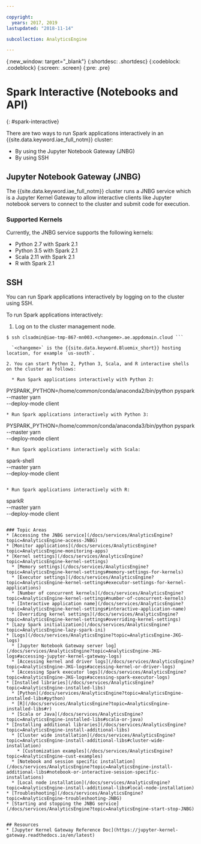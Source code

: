 ```yaml
---

copyright:
  years: 2017, 2019
lastupdated: "2018-11-14"

subcollection: AnalyticsEngine

---
```


<!-- Attribute definitions -->
{:new_window: target="_blank"}
{:shortdesc: .shortdesc}
{:codeblock: .codeblock}
{:screen: .screen}
{:pre: .pre}

# Spark Interactive (Notebooks and API)
{: #spark-interactive}

There are two ways to run Spark applications interactively in an {{site.data.keyword.iae_full_notm}} cluster:

* By using the Jupyter Notebook Gateway (JNBG)
* By using SSH

## Jupyter Notebook Gateway (JNBG)

The {{site.data.keyword.iae_full_notm}} cluster runs a JNBG service which is a Jupyter Kernel Gateway to allow interactive clients like Jupyter notebook servers to connect to the cluster and submit code for execution.

### Supported Kernels

Currently, the JNBG service supports the following kernels:

* Python 2.7 with Spark 2.1
* Python 3.5 with Spark 2.1
* Scala 2.11 with Spark 2.1
* R with Spark 2.1

## SSH

You can run Spark applications interactively by logging on to the cluster using SSH.

To run Spark applications interactively:

1. Log on to the cluster management node.
```
$ ssh clsadmin@iae-tmp-867-mn003.<changeme>.ae.appdomain.cloud ```

  `<changeme>` is the {{site.data.keyword.Bluemix_short}} hosting location, for example `us-south`.

2. You can start Python 2, Python 3, Scala, and R interactive shells on the cluster as follows:

  * Run Spark applications interactively with Python 2:
```
PYSPARK_PYTHON=/home/common/conda/anaconda2/bin/python pyspark \
     --master yarn \
     --deploy-mode client
 ```
 * Run Spark applications interactively with Python 3:
```
PYSPARK_PYTHON=/home/common/conda/anaconda3/bin/python pyspark \
     --master yarn \
     --deploy-mode client
 ```
 * Run Spark applications interactively with Scala:
 ```
 spark-shell \
    --master yarn \
    --deploy-mode client
  ```

  * Run Spark applications interactively with R:
```
sparkR \
     --master yarn \
     --deploy-mode client
```

### Topic Areas
* [Accessing the JNBG service](/docs/services/AnalyticsEngine?topic=AnalyticsEngine-access-JNBG)
* [Monitor applications](/docs/services/AnalyticsEngine?topic=AnalyticsEngine-monitoring-apps)
* [Kernel settings](/docs/services/AnalyticsEngine?topic=AnalyticsEngine-kernel-settings)
  * [Memory settings](/docs/services/AnalyticsEngine?topic=AnalyticsEngine-kernel-settings#memory-settings-for-kernels)
  * [Executor settings](/docs/services/AnalyticsEngine?topic=AnalyticsEngine-kernel-settings#executor-settings-for-kernel-applications)
  * [Number of concurrent kernels](/docs/services/AnalyticsEngine?topic=AnalyticsEngine-kernel-settings#number-of-concurrent-kernels)
  * [Interactive application name](/docs/services/AnalyticsEngine?topic=AnalyticsEngine-kernel-settings#interactive-application-name)
  * [Overriding kernel settings](/docs/services/AnalyticsEngine?topic=AnalyticsEngine-kernel-settings#overriding-kernel-settings)
* [Lazy Spark initialization](/docs/services/AnalyticsEngine?topic=AnalyticsEngine-lazy-spark-ini)
* [Logs](/docs/services/AnalyticsEngine?topic=AnalyticsEngine-JKG-logs)
  * [Jupyter Notebook Gateway server log](/docs/services/AnalyticsEngine?topic=AnalyticsEngine-JKG-logs#accessing-jupyter-kernel-gateway-logs)
  * [Accessing kernel and driver logs](/docs/services/AnalyticsEngine?topic=AnalyticsEngine-JKG-logs#accessing-kernel-or-driver-logs)
  * [Accessing Spark executor logs](/docs/services/AnalyticsEngine?topic=AnalyticsEngine-JKG-logs#accessing-spark-executor-logs)
* [Installed libraries](/docs/services/AnalyticsEngine?topic=AnalyticsEngine-installed-libs)
  * [Python](/docs/services/AnalyticsEngine?topic=AnalyticsEngine-installed-libs#python)
  * [R](/docs/services/AnalyticsEngine?topic=AnalyticsEngine-installed-libs#r)
  * [Scala or Java](/docs/services/AnalyticsEngine?topic=AnalyticsEngine-installed-libs#scala-or-java)
* [Installing additional libraries](/docs/services/AnalyticsEngine?topic=AnalyticsEngine-install-additional-libs)
  * [Cluster wide installation](/docs/services/AnalyticsEngine?topic=AnalyticsEngine-install-additional-libs#cluster-wide-installation)
    * [Customization examples](/docs/services/AnalyticsEngine?topic=AnalyticsEngine-cust-examples)
  * [Notebook and session specific installation](/docs/services/AnalyticsEngine?topic=AnalyticsEngine-install-additional-libs#notebook-or-interactive-session-specific-installations)
  * [Local node installation](/docs/services/AnalyticsEngine?topic=AnalyticsEngine-install-additional-libs#local-node-installation)
* [Troubleshooting](/docs/services/AnalyticsEngine?topic=AnalyticsEngine-troubleshooting-JNBG)
* [Starting and stopping the JNBG service](/docs/services/AnalyticsEngine?topic=AnalyticsEngine-start-stop-JNBG)


## Resources
* [Jupyter Kernel Gateway Reference Doc](https://jupyter-kernel-gateway.readthedocs.io/en/latest)
